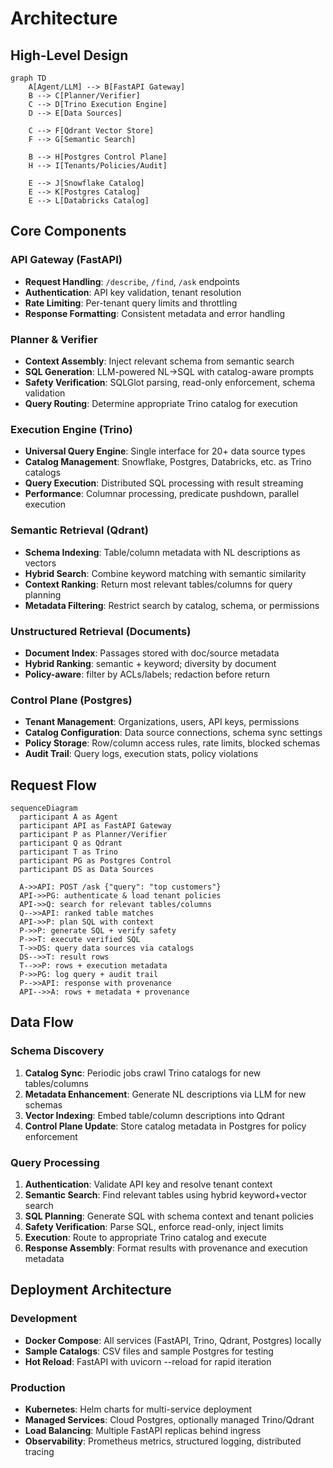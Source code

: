 # Architecture

## High-Level Design

```mermaid
graph TD
    A[Agent/LLM] --> B[FastAPI Gateway]
    B --> C[Planner/Verifier]
    C --> D[Trino Execution Engine]
    D --> E[Data Sources]
    
    C --> F[Qdrant Vector Store]
    F --> G[Semantic Search]
    
    B --> H[Postgres Control Plane]
    H --> I[Tenants/Policies/Audit]
    
    E --> J[Snowflake Catalog]
    E --> K[Postgres Catalog] 
    E --> L[Databricks Catalog]
```

## Core Components

### API Gateway (FastAPI)
- **Request Handling**: `/describe`, `/find`, `/ask` endpoints
- **Authentication**: API key validation, tenant resolution
- **Rate Limiting**: Per-tenant query limits and throttling
- **Response Formatting**: Consistent metadata and error handling

### Planner & Verifier
- **Context Assembly**: Inject relevant schema from semantic search
- **SQL Generation**: LLM-powered NL→SQL with catalog-aware prompts
- **Safety Verification**: SQLGlot parsing, read-only enforcement, schema validation
- **Query Routing**: Determine appropriate Trino catalog for execution

### Execution Engine (Trino)
- **Universal Query Engine**: Single interface for 20+ data source types
- **Catalog Management**: Snowflake, Postgres, Databricks, etc. as Trino catalogs
- **Query Execution**: Distributed SQL processing with result streaming
- **Performance**: Columnar processing, predicate pushdown, parallel execution

### Semantic Retrieval (Qdrant)
- **Schema Indexing**: Table/column metadata with NL descriptions as vectors
- **Hybrid Search**: Combine keyword matching with semantic similarity
- **Context Ranking**: Return most relevant tables/columns for query planning
- **Metadata Filtering**: Restrict search by catalog, schema, or permissions

### Unstructured Retrieval (Documents)
- **Document Index**: Passages stored with doc/source metadata
- **Hybrid Ranking**: semantic + keyword; diversity by document
- **Policy-aware**: filter by ACLs/labels; redaction before return

### Control Plane (Postgres)
- **Tenant Management**: Organizations, users, API keys, permissions
- **Catalog Configuration**: Data source connections, schema sync settings
- **Policy Storage**: Row/column access rules, rate limits, blocked schemas
- **Audit Trail**: Query logs, execution stats, policy violations

## Request Flow

```mermaid
sequenceDiagram
  participant A as Agent
  participant API as FastAPI Gateway
  participant P as Planner/Verifier
  participant Q as Qdrant
  participant T as Trino
  participant PG as Postgres Control
  participant DS as Data Sources

  A->>API: POST /ask {"query": "top customers"}
  API->>PG: authenticate & load tenant policies
  API->>Q: search for relevant tables/columns
  Q-->>API: ranked table matches
  API->>P: plan SQL with context
  P->>P: generate SQL + verify safety
  P->>T: execute verified SQL
  T->>DS: query data sources via catalogs
  DS-->>T: result rows
  T-->>P: rows + execution metadata
  P->>PG: log query + audit trail
  P-->>API: response with provenance
  API-->>A: rows + metadata + provenance
```

## Data Flow

### Schema Discovery
1. **Catalog Sync**: Periodic jobs crawl Trino catalogs for new tables/columns
2. **Metadata Enhancement**: Generate NL descriptions via LLM for new schemas
3. **Vector Indexing**: Embed table/column descriptions into Qdrant
4. **Control Plane Update**: Store catalog metadata in Postgres for policy enforcement

### Query Processing
1. **Authentication**: Validate API key and resolve tenant context
2. **Semantic Search**: Find relevant tables using hybrid keyword+vector search
3. **SQL Planning**: Generate SQL with schema context and tenant policies
4. **Safety Verification**: Parse SQL, enforce read-only, inject limits
5. **Execution**: Route to appropriate Trino catalog and execute
6. **Response Assembly**: Format results with provenance and execution metadata

## Deployment Architecture

### Development
- **Docker Compose**: All services (FastAPI, Trino, Qdrant, Postgres) locally
- **Sample Catalogs**: CSV files and sample Postgres for testing
- **Hot Reload**: FastAPI with uvicorn --reload for rapid iteration

### Production 
- **Kubernetes**: Helm charts for multi-service deployment
- **Managed Services**: Cloud Postgres, optionally managed Trino/Qdrant
- **Load Balancing**: Multiple FastAPI replicas behind ingress
- **Observability**: Prometheus metrics, structured logging, distributed tracing
